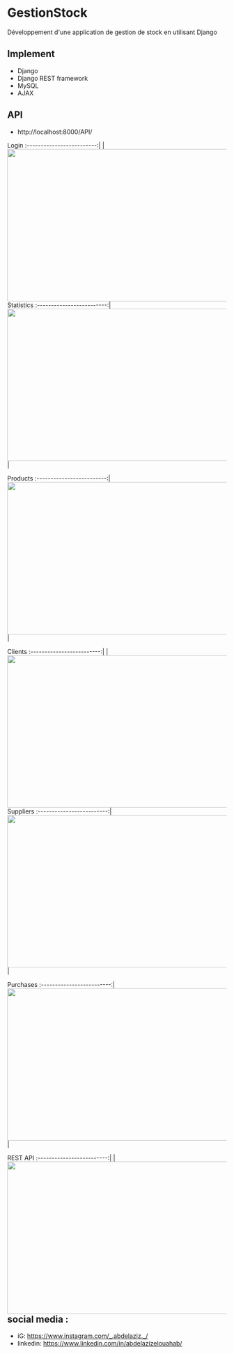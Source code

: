 # GestionStock
Développement d'une application de gestion de stock en utilisant Django

## Implement
- Django
- Django REST framework 
- MySQL
- AJAX
## API
- http://localhost:8000/API/

Login
:-------------------------:|
<img align="left" height="350" width="845" src="https://github.com/MrAbdelaziz/GestionStock-django/blob/master/ScreenShots/login.png"> |

Statistics
:-------------------------:|
<img align="center" height="350" width="845"  src="https://github.com/MrAbdelaziz/GestionStock-django/blob/master/ScreenShots/STATISTICS.png"> |

Products
:-------------------------:|
<img align="center" height="350" width="845"  src="https://github.com/MrAbdelaziz/GestionStock-django/blob/master/ScreenShots/Products.png"> |


Clients
:-------------------------:|
<img align="left" height="350" width="845"  src="https://github.com/MrAbdelaziz/GestionStock-django/blob/master/ScreenShots/clients.png"> |

Suppliers
:-------------------------:|
<img align="center" height="350" width="845"  src="https://github.com/MrAbdelaziz/GestionStock-django/blob/master/ScreenShots/SUPPLIERS.png"> |

Purchases
:-------------------------:|
<img align="center" height="350" width="845"  src="https://github.com/MrAbdelaziz/GestionStock-django/blob/master/ScreenShots/purchases.png"> |


REST API
:-------------------------:|
<img align="left" height="350" width="845" src="https://github.com/MrAbdelaziz/GestionStock-django/blob/master/ScreenShots/RESTAPI.png"> |


## social media :
- iG: https://www.instagram.com/_.abdelaziz._/
- linkedin: https://www.linkedin.com/in/abdelazizelouahab/
